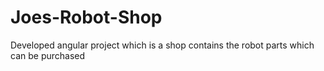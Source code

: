 # Joes-Robot-Shop
Developed angular project which is a shop contains the robot parts which can be purchased

